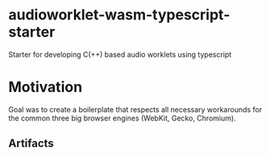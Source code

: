 # audioworklet-wasm-typescript-starter
Starter for developing C(++) based audio worklets using typescript

# Motivation

Goal was to create a boilerplate that respects all necessary workarounds for the common three big browser engines (WebKit, Gecko, Chromium).

## Artifacts
